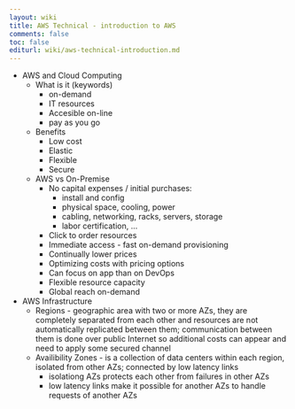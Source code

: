 ```yaml
---
layout: wiki
title: AWS Technical - introduction to AWS
comments: false
toc: false
editurl: wiki/aws-technical-introduction.md
---
```


* AWS and Cloud Computing
  * What is it (keywords)
    * on-demand
    * IT resources
    * Accesible on-line
    * pay as you go
  * Benefits
    * Low cost
    * Elastic
    * Flexible
    * Secure
  * AWS vs On-Premise
    * No capital expenses / initial purchases:
      * install and config
      * physical space, cooling, power
      * cabling, networking, racks, servers, storage
      * labor certification, ...
    * Click to order resources
    * Immediate access - fast on-demand provisioning
    * Continually lower prices
    * Optimizing costs with pricing options
    * Can focus on app than on DevOps
    * Flexible resource capacity
    * Global reach on-demand
* AWS Infrastructure
  * Regions - geographic area with two or more AZs, they are completely separated from each other and resources are not automatically replicated between them; communication between them is done over public Internet so additional costs can appear and need to apply some secured channel
  * Availibility Zones - is a collection of data centers within each region, isolated from other AZs; connected by low latency links
    * isolationg AZs protects each other from failures in other AZs
    * low latency links make it possible for another AZs to handle requests of another AZs
